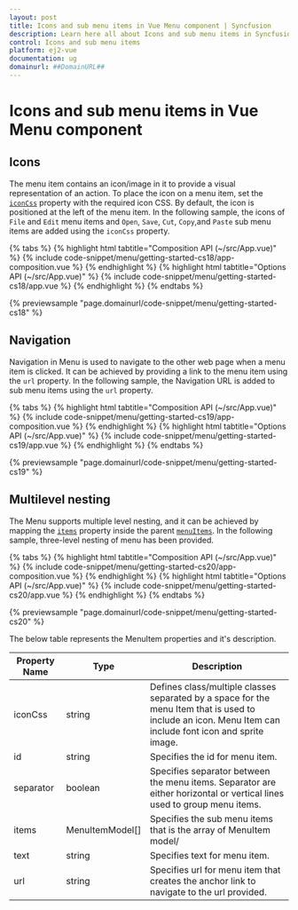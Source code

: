 ```yaml
---
layout: post
title: Icons and sub menu items in Vue Menu component | Syncfusion
description: Learn here all about Icons and sub menu items in Syncfusion Vue Menu component of Syncfusion Essential JS 2 and more.
control: Icons and sub menu items 
platform: ej2-vue
documentation: ug
domainurl: ##DomainURL##
---
```


# Icons and sub menu items in Vue Menu component

## Icons

The menu item contains an icon/image in it to provide a visual representation of an action. To place the icon on a menu item, set the [`iconCss`](https://ej2.syncfusion.com/vue/documentation/api/menu/menuItemModel/#iconcss) property with the required icon CSS. By default, the icon is positioned at the left of the menu item. In the following sample, the icons of `File` and `Edit` menu items and `Open`, `Save`, `Cut`, `Copy`,and `Paste` sub menu items are added using the `iconCss` property.

{% tabs %}
{% highlight html tabtitle="Composition API (~/src/App.vue)" %}
{% include code-snippet/menu/getting-started-cs18/app-composition.vue %}
{% endhighlight %}
{% highlight html tabtitle="Options API (~/src/App.vue)" %}
{% include code-snippet/menu/getting-started-cs18/app.vue %}
{% endhighlight %}
{% endtabs %}
        
{% previewsample "page.domainurl/code-snippet/menu/getting-started-cs18" %}

## Navigation

Navigation in Menu is used to navigate to the other web page when a menu item is clicked. It can be achieved by providing a link to the menu item using the `url` property. In the following sample, the Navigation URL is added to sub menu items using the `url` property.

{% tabs %}
{% highlight html tabtitle="Composition API (~/src/App.vue)" %}
{% include code-snippet/menu/getting-started-cs19/app-composition.vue %}
{% endhighlight %}
{% highlight html tabtitle="Options API (~/src/App.vue)" %}
{% include code-snippet/menu/getting-started-cs19/app.vue %}
{% endhighlight %}
{% endtabs %}
        
{% previewsample "page.domainurl/code-snippet/menu/getting-started-cs19" %}

## Multilevel nesting

The Menu supports multiple level nesting, and it can be achieved by mapping the [`items`](https://ej2.syncfusion.com/vue/documentation/api/menu/menuItemModel/#items) property inside the parent [`menuItems`](https://ej2.syncfusion.com/vue/documentation/api/menu/#items). In the following sample, three-level nesting of menu has been provided.

{% tabs %}
{% highlight html tabtitle="Composition API (~/src/App.vue)" %}
{% include code-snippet/menu/getting-started-cs20/app-composition.vue %}
{% endhighlight %}
{% highlight html tabtitle="Options API (~/src/App.vue)" %}
{% include code-snippet/menu/getting-started-cs20/app.vue %}
{% endhighlight %}
{% endtabs %}
        
{% previewsample "page.domainurl/code-snippet/menu/getting-started-cs20" %}

The below table represents the MenuItem properties and it's description.

Property Name | Type | Description
-----|----- | -----
|iconCss|string|Defines class/multiple classes separated by a space for the menu Item that is used to include an icon. Menu Item can include font icon and sprite image.
|id|string|Specifies the id for menu item.
|separator|boolean|Specifies separator between the menu items. Separator are either horizontal or vertical lines used to group menu items.
|items|MenuItemModel[]|Specifies the sub menu items that is the array of MenuItem model/
|text|string|Specifies text for menu item.
|url|string|Specifies url for menu item that creates the anchor link to navigate to the url provided.